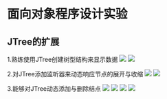 # 面向对象程序设计实验

## JTree的扩展

1.熟练使用JTree创建树型结构来显示数据
![](https://github.com/sk8diao/JTree/blob/master/screenshots/1.png)
![](https://github.com/sk8diao/JTree/blob/master/screenshots/2.png)

2.对JTree添加监听器来动态响应节点的展开与收缩
![](https://github.com/sk8diao/JTree/blob/master/screenshots/3.png)
![](https://github.com/sk8diao/JTree/blob/master/screenshots/4.png)

3.能够对JTree动态添加与删除结点
![](https://github.com/sk8diao/JTree/blob/master/screenshots/5.png)
![](https://github.com/sk8diao/JTree/blob/master/screenshots/6.png)
![](https://github.com/sk8diao/JTree/blob/master/screenshots/7.png)
![](https://github.com/sk8diao/JTree/blob/master/screenshots/8.png)